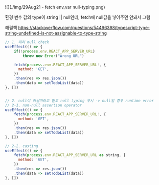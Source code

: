 ![](./img/29Aug21 - fetch env_var null-typing.png)

환경 변수 값의 type이 string || null인데, fetch에 null값을 넣어주면 안돼서 그럼

해결책
https://stackoverflow.com/questions/54496398/typescript-type-string-undefined-is-not-assignable-to-type-string

```js
// 1. 미리 null check
useEffect(() => {
	if(!process.env.REACT_APP_SERVER_URL)
		throw new Error("Wrong URL")

	fetch(process.env.REACT_APP_SERVER_URL!, {
	  method: 'GET',
	})
	.then(res => res.json())
	.then(data => setTodoList(data))
}, [])


// 2. null이 아닐거라고 믿고 null typing 무시 -> null일 경우 runtime error
// 2-1. non-null assertion operator
useEffect(() => {
	fetch(process.env.REACT_APP_SERVER_URL!, {
	  method: 'GET',
	})
	.then(res => res.json())
	.then(data => setTodoList(data))
}, [])

// 2-2. casting
useEffect(() => {
	fetch(process.env.REACT_APP_SERVER_URL as string, {
	  method: 'GET',
	})
	.then(res => res.json())
	.then(data => setTodoList(data))
}, [])
```

